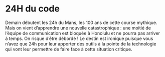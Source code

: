 # **24H du code**

Demain débutent les 24h du Mans, les 100 ans de cette course mythique.
Mais on vient d’apprendre une nouvelle catastrophique : une moitié de l’équipe de communication est
bloquée à Honolulu et ne pourra pas arriver à temps. On risque d’être débordé !
Le destin est ironique puisque vous n’avez que 24h pour leur apporter des outils à la pointe de la
technologie qui vont leur permettre de faire face à cette situation critique.
